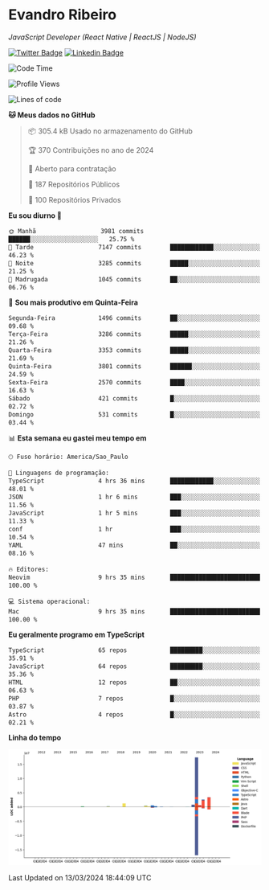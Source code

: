 # Evandro **Ribeiro**

*JavaScript Developer (React Native | ReactJS | NodeJS)*

[![Twitter Badge](https://img.shields.io/badge/-@ribeiroevandro-201B2D?style=flat-square&labelColor=201B2D&logo=twitter&logoColor=white&link=https://twitter.com/ribeiroevandro)](https://twitter.com/ribeiroevandro) 
[![Linkedin Badge](https://img.shields.io/badge/-Evandro%20Ribeiro-201B2D?style=flat-square&logo=Linkedin&logoColor=white&link=https://www.linkedin.com/in/ribeiroevandro)](https://www.linkedin.com/in/ribeiroevandro) 


<!--START_SECTION:waka-->
![Code Time](http://img.shields.io/badge/Code%20Time-3%2C746%20hrs%2024%20mins-blue)

![Profile Views](http://img.shields.io/badge/Visualizac%C3%B5es%20do%20perfil-0-blue)

![Lines of code](https://img.shields.io/badge/Desde%20o%20Hello%20World%20eu%20escrevi-28.0%20million%20linhas%20de%20c%C3%B3digo-blue)

**🐱 Meus dados no GitHub** 

> 📦 305.4 kB Usado no armazenamento do GitHub 
 > 
> 🏆 370 Contribuições no ano de 2024
 > 
> 💼 Aberto para contratação
 > 
> 📜 187 Repositórios Públicos 
 > 
> 🔑 100 Repositórios Privados 
 > 
**Eu sou diurno 🐤** 

```text
🌞 Manhã                  3981 commits        ██████░░░░░░░░░░░░░░░░░░░   25.75 % 
🌆 Tarde                  7147 commits        ████████████░░░░░░░░░░░░░   46.23 % 
🌃 Noite                  3285 commits        █████░░░░░░░░░░░░░░░░░░░░   21.25 % 
🌙 Madrugada              1045 commits        ██░░░░░░░░░░░░░░░░░░░░░░░   06.76 % 
```
📅 **Sou mais produtivo em Quinta-Feira** 

```text
Segunda-Feira            1496 commits        ██░░░░░░░░░░░░░░░░░░░░░░░   09.68 % 
Terça-Feira              3286 commits        █████░░░░░░░░░░░░░░░░░░░░   21.26 % 
Quarta-Feira             3353 commits        █████░░░░░░░░░░░░░░░░░░░░   21.69 % 
Quinta-Feira             3801 commits        ██████░░░░░░░░░░░░░░░░░░░   24.59 % 
Sexta-Feira              2570 commits        ████░░░░░░░░░░░░░░░░░░░░░   16.63 % 
Sábado                   421 commits         █░░░░░░░░░░░░░░░░░░░░░░░░   02.72 % 
Domingo                  531 commits         █░░░░░░░░░░░░░░░░░░░░░░░░   03.44 % 
```


📊 **Esta semana eu gastei meu tempo em** 

```text
🕑︎ Fuso horário: America/Sao_Paulo

💬 Linguagens de programação: 
TypeScript               4 hrs 36 mins       ████████████░░░░░░░░░░░░░   48.01 % 
JSON                     1 hr 6 mins         ███░░░░░░░░░░░░░░░░░░░░░░   11.56 % 
JavaScript               1 hr 5 mins         ███░░░░░░░░░░░░░░░░░░░░░░   11.33 % 
conf                     1 hr                ███░░░░░░░░░░░░░░░░░░░░░░   10.54 % 
YAML                     47 mins             ██░░░░░░░░░░░░░░░░░░░░░░░   08.16 % 

🔥 Editores: 
Neovim                   9 hrs 35 mins       █████████████████████████   100.00 % 

💻 Sistema operacional: 
Mac                      9 hrs 35 mins       █████████████████████████   100.00 % 
```

**Eu geralmente programo em TypeScript** 

```text
TypeScript               65 repos            █████████░░░░░░░░░░░░░░░░   35.91 % 
JavaScript               64 repos            █████████░░░░░░░░░░░░░░░░   35.36 % 
HTML                     12 repos            ██░░░░░░░░░░░░░░░░░░░░░░░   06.63 % 
PHP                      7 repos             █░░░░░░░░░░░░░░░░░░░░░░░░   03.87 % 
Astro                    4 repos             █░░░░░░░░░░░░░░░░░░░░░░░░   02.21 % 
```



**Linha do tempo**

![Lines of Code chart](https://raw.githubusercontent.com/ribeiroevandro/ribeiroevandro/main/assets/bar_graph.png)


 Last Updated on 13/03/2024 18:44:09 UTC
<!--END_SECTION:waka-->
